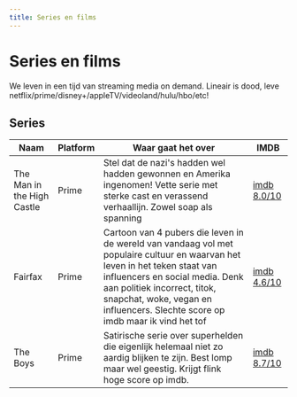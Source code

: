 ```yaml
---
title: Series en films
---
```


# Series en films

We leven in een tijd van streaming media on demand. Lineair is dood, leve netflix/prime/disney+/appleTV/videoland/hulu/hbo/etc!

## Series

|Naam |Platform |Waar gaat het over | IMDB |
|--------|---------|-------------------|----|
|The Man in the High Castle|Prime|Stel dat de nazi's hadden wel hadden gewonnen en Amerika ingenomen! Vette serie met sterke cast en verassend verhaallijn. Zowel soap als spanning|[imdb 8.0/10](https://www.google.com/url?sa=t&rct=j&q=&esrc=s&source=web&cd=&cad=rja&uact=8&ved=2ahUKEwjpq4mF85L0AhXP3KQKHYc1B-0QFnoECAUQAQ&url=https%3A%2F%2Fwww.imdb.com%2Ftitle%2Ftt1740299%2F&usg=AOvVaw14UP9StnS4pszi1QuurmBI)|
|Fairfax|Prime|Cartoon van 4 pubers die leven in de wereld van vandaag vol met populaire cultuur en waarvan het leven in het teken staat van influencers en social media. Denk aan politiek incorrect, titok, snapchat, woke, vegan en influencers. Slechte score op imdb maar ik vind het tof | [imdb 4.6/10](https://www.imdb.com/title/tt7492014/?ref_=tt_rt)|
|The Boys|Prime|Satirische serie over superhelden die eigenlijk helemaal niet zo aardig blijken te zijn. Best lomp maar wel geestig. Krijgt flink hoge score op imdb.|[imdb 8.7/10](https://www.imdb.com/title/tt1190634/?ref_=fn_al_tt_1)|
